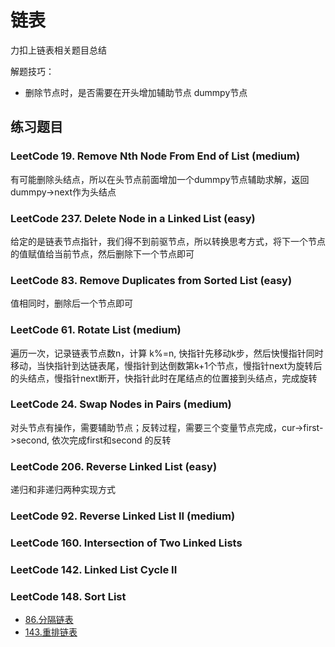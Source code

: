 # 链表

力扣上链表相关题目总结

解题技巧：

- 删除节点时，是否需要在开头增加辅助节点 dummpy节点

## 练习题目

### LeetCode 19. Remove Nth Node From End of List (medium)

有可能删除头结点，所以在头节点前面增加一个dummpy节点辅助求解，返回dummpy->next作为头结点

### LeetCode 237. Delete Node in a Linked List (easy)

给定的是链表节点指针，我们得不到前驱节点，所以转换思考方式，将下一个节点的值赋值给当前节点，然后删除下一个节点即可

### LeetCode 83. Remove Duplicates from Sorted List (easy)

值相同时，删除后一个节点即可

### LeetCode 61. Rotate List (medium)

遍历一次，记录链表节点数n，计算 k%=n, 快指针先移动k步，然后快慢指针同时移动，当快指针到达链表尾，慢指针到达倒数第k+1个节点，慢指针next为旋转后的头结点，慢指针next断开，快指针此时在尾结点的位置接到头结点，完成旋转

### LeetCode 24. Swap Nodes in Pairs (medium)

对头节点有操作，需要辅助节点；反转过程，需要三个变量节点完成，cur->first->second, 依次完成first和second 的反转

### LeetCode 206. Reverse Linked List (easy)

递归和非递归两种实现方式

### LeetCode 92. Reverse Linked List II (medium)


### LeetCode 160. Intersection of Two Linked Lists


### LeetCode 142. Linked List Cycle II


### LeetCode 148. Sort List


- [86.分隔链表](../algorithms/1-100/86.%20分隔链表.md)
- [143.重排链表](../algorithms/101-200/143.%20重排链表.md)
